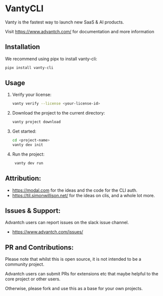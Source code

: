 # VantyCLI

Vanty is the fastest way to launch new SaaS & AI products.

Visit https://www.advantch.com/ for documentation and more information

## Installation

We recommend using pipx to install vanty-cli:

```bash
pipx install vanty-cli
```

## Usage

1. Verify your license:

   ```bash
   vanty verify --license <your-license-id>
   ```

2. Download the project to the current directory:

   ```bash
   vanty project download
   ```

3. Get started:

   ```bash
   cd <project-name>
   vanty dev init
   ```

4. Run the project:

   ```bash
    vanty dev run
    ```


## Attribution:
- https://modal.com for the ideas and the code for the CLI auth.
- https://til.simonwillison.net/ for the ideas on clis, and a whole lot more.


## Issues & Support:

Advantch users can report issues on the slack issue channel.

- https://www.advantch.com/issues/

## PR and Contributions:

Please note that whilst this is open source, it is not intended to be a community project.

Advantch users can submit PRs for extensions etc that maybe helpful to the core project or other users.

Otherwise, please fork and use this as a base for your own projects.

